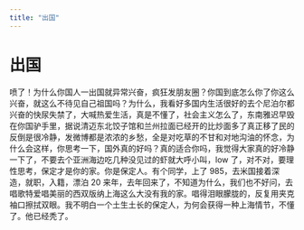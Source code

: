 ```yaml
---
title: "出国"
---
```

# 出国

喷了！为什么你国人一出国就异常兴奋，疯狂发朋友圈？你国到底怎么你了你这么兴奋，就这么不待见自己祖国吗？为什么，我看好多国内生活很好的去个尼泊尔都兴奋的快尿失禁了，大喊热爱生活，真是不懂了，社会主义怎么了，东南雅迟早毁在你国驴手里，据说清迈东北饺子馆和兰州拉面已经开的比炒面多了真正移了民的反倒是很冷静，发微博都是浓浓的乡愁，全是对吃草的不甘和对地沟油的怀念，为什么会这样，你思考一下，国外真的好吗？真的适合你吗，我觉得大家真的好冷静一下了，不要去个亚洲海边吃几种没见过的虾就大呼小叫，low 了，对不对，要理性思考，保定才是你的家。你是保定人。有个同学，上了 985，去米国接着深造，就职，入籍，漂泊 20 来年，去年回来了，不知道为什么，我们也不好问，去唱歌特爱唱美丽的西双版纳上海这么大没有我的家。唱得泪眼朦胧的，反复用夹克袖口擦拭双眼。我不明白一个土生土长的保定人，为何会获得一种上海情节，不懂了。他已经秃了。

